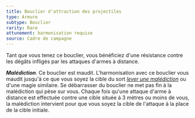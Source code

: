 ```yaml
---
title: Bouclier d'attraction des projectiles
type: Armure
subtype: Bouclier
rarity: Rare
attunement: harmonisation requise
source: Cadre de campagne
---
```

Tant que vous tenez ce bouclier, vous bénéficiez d'une résistance contre les dégâts infligés par les attaques d'armes à distance.

_**Malédiction**_. Ce bouclier est maudit. L'harmonisation avec ce bouclier vous maudit jusqu'à ce que vous soyez la cible du sort [_lever une malédiction_](/grimoire/lever-une-malediction/) ou d'une magie similaire. Se débarrasser du bouclier ne met pas fin à la malédiction qui pèse sur vous. Chaque fois qu'une attaque d'arme à distance est effectuée contre une cible située à 3 mètres ou moins de vous, la malédiction intervient pour que vous soyez la cible de l'attaque à la place de la cible initiale.
